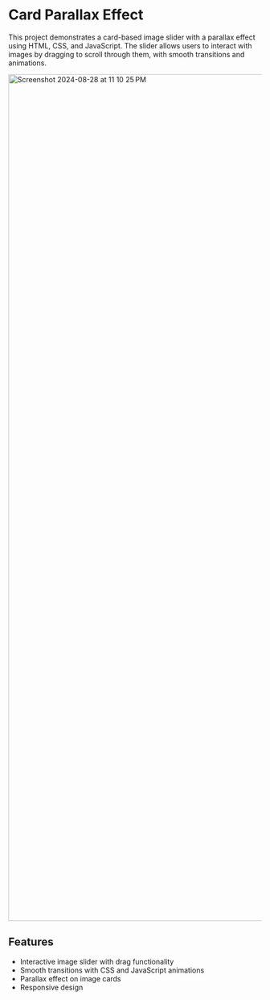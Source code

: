 # Card Parallax Effect

This project demonstrates a card-based image slider with a parallax effect using HTML, CSS, and JavaScript. The slider allows users to interact with images by dragging to scroll through them, with smooth transitions and animations.

<img width="1680" alt="Screenshot 2024-08-28 at 11 10 25 PM" src="https://github.com/user-attachments/assets/cbaab1a5-69a9-404c-b0b4-a08bcd5d9285">

## Features

- Interactive image slider with drag functionality
- Smooth transitions with CSS and JavaScript animations
- Parallax effect on image cards
- Responsive design

